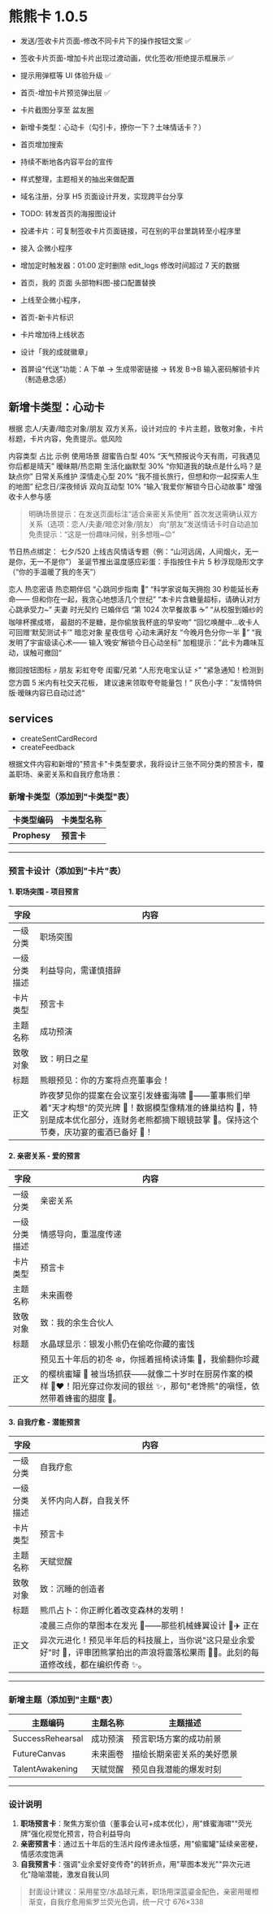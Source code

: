 # 熊熊卡 1.0.5

-   发送/签收卡片页面-修改不同卡片下的操作按钮文案 ✅
-   签收卡片页面-增加卡片出现过渡动画，优化签收/拒绝提示框展示 ✅
-   提示用弹框等 UI 体验升级 ✅
-   首页-增加卡片预览弹出层 ✅
-   卡片截图分享至 盆友圈
-   新增卡类型：心动卡（勾引卡，撩你一下？土味情话卡？）

-   首页增加搜索
-   持续不断地各内容平台的宣传
-   样式整理，主题相关的抽出来做配置

-   域名注册，分享 H5 页面设计开发，实现跨平台分享
-   TODO: 转发首页的海报图设计
-   投递卡片：可复制签收卡片页面链接，可在别的平台里跳转至小程序里
-   接入 企微小程序
-   增加定时触发器：01:00 定时删除 edit_logs 修改时间超过 7 天的数据
-   首页，我的 页面 头部物料图-接口配置替换
-   上线至企微小程序，
-   首页-新卡片标识
-   卡片增加待上线状态
-   设计「我的成就徽章」
-   首屏设“代送”功能：A 下单 → 生成带密链接 → 转发 B→B 输入密码解锁卡片（制造悬念感）

## 新增卡类型：心动卡

根据 恋人/夫妻/暗恋对象/朋友 双方关系，设计对应的 卡片主题，致敬对象，卡片标题，卡片内容，免责提示。低风险

内容类型 占比 示例 使用场景
甜蜜告白型 40% “天气预报说今天有雨，可我遇见你后都是晴天” 暧昧期/热恋期
生活化幽默型 30% “你知道我的缺点是什么吗？是缺点你” 日常关系维护
深情走心型 20% “我不擅长旅行，但想和你一起探索人生的地图” 纪念日/深夜倾诉
双向互动型 10% “输入‘我爱你’解锁今日心动故事” 增强收卡人参与感

> 明确场景提示：在发送页面标注“适合亲密关系使用”
> 首次发送需确认双方关系（选项：恋人/夫妻/暗恋对象/朋友）
> 向“朋友”发送情话卡时自动追加免责提示：“这是一份趣味问候，别多想哦~😉”

节日热点绑定：
七夕/520 上线古风情话专题（例：“山河远阔，人间烟火，无一是你，无一不是你”）
圣诞节推出温度感应彩蛋：手指按住卡片 5 秒浮现隐形文字（“你的手温暖了我的冬天”）

恋人 热恋密语 热恋期伴侣 “心跳同步指南 💞” “科学家说每天拥抱 30 秒能延长寿命——
但和你在一起，我贪心地想活几个世纪” “本卡片含糖量超标，请确认对方心跳承受力~”
夫妻 时光契约 已婚伴侣 “第 1024 次早餐故事 ☕” “从校服到婚纱的咖啡杯摞成塔，
最甜的不是糖，是你偷放我杯底的早安吻” “回忆唤醒中…收卡人可回赠‘默契测试卡’”
暗恋对象 星夜信号 心动未满好友 “今晚月色分你一半 🌙” “我发明了宇宙级读心术——
输入‘晚安’解锁今日心动坐标” 加粗提示：”此卡为趣味互动，误触可撤回“

撤回按钮图标 ⤴️
朋友 彩虹夸夸 闺蜜/兄弟 “人形充电宝认证 ⚡” “紧急通知！检测到您方圆 5 米内有社交天花板，
建议速来领取夸夸能量包！” 灰色小字：”友情特供版·暧昧内容已自动过滤“

## services

-   createSentCardRecord
-   createFeedback

根据文件内容和新增的"预言卡"卡类型要求，我将设计三张不同分类的预言卡，覆盖职场、亲密关系和自我疗愈场景：

### 新增卡类型（添加到"卡类型"表）

| 卡类型编码   | 卡类型名称 |
| ------------ | ---------- |
| **Prophesy** | **预言卡** |

---

### 预言卡设计（添加到"卡片"表）

#### 1. 职场突围 - 项目预言

| 字段         | 内容                                                                                                                                                                                            |
| ------------ | ----------------------------------------------------------------------------------------------------------------------------------------------------------------------------------------------- |
| 一级分类     | 职场突围                                                                                                                                                                                        |
| 一级分类描述 | 利益导向，需谨慎措辞                                                                                                                                                                            |
| 卡片类型     | 预言卡                                                                                                                                                                                          |
| 主题名称     | 成功预演                                                                                                                                                                                        |
| 致敬对象     | 致：明日之星                                                                                                                                                                                    |
| 标题         | 熊眼预见：你的方案将点亮董事会！                                                                                                                                                                |
| 正文         | 昨夜梦见你的提案在会议室引发蜂蜜海啸 🍯——董事熊们举着"天才构想"的荧光牌 🌠！数据模型像精准的蜂巢结构 🐝，特别是成本优化部分，连财务老熊都摘下眼镜鼓掌 👏。保持这个节奏，庆功宴的蜜酒已备好 🎉！ |

#### 2. 亲密关系 - 爱的预言

| 字段         | 内容                                                                                                                                                                                      |
| ------------ | ----------------------------------------------------------------------------------------------------------------------------------------------------------------------------------------- |
| 一级分类     | 亲密关系                                                                                                                                                                                  |
| 一级分类描述 | 情感导向，重温度传递                                                                                                                                                                      |
| 卡片类型     | 预言卡                                                                                                                                                                                    |
| 主题名称     | 未来画卷                                                                                                                                                                                  |
| 致敬对象     | 致：我的余生合伙人                                                                                                                                                                        |
| 标题         | 水晶球显示：银发小熊仍在偷吃你藏的蜜饯                                                                                                                                                    |
| 正文         | 预见五十年后的初冬 ❄️，你摇着摇椅读诗集 📖，我偷翻你珍藏的樱桃蜜罐 🍒 被当场抓获——就像二十岁时在厨房作案的模样 🐻❤️！阳光穿过你发间的银丝 ✨，那句"老馋熊"的嗔怪，依然带着蜂蜜的甜度 🍯。 |

#### 3. 自我疗愈 - 潜能预言

| 字段         | 内容                                                                                                                                                                                             |
| ------------ | ------------------------------------------------------------------------------------------------------------------------------------------------------------------------------------------------ |
| 一级分类     | 自我疗愈                                                                                                                                                                                         |
| 一级分类描述 | 关怀内向人群，自我关怀                                                                                                                                                                           |
| 卡片类型     | 预言卡                                                                                                                                                                                           |
| 主题名称     | 天赋觉醒                                                                                                                                                                                         |
| 致敬对象     | 致：沉睡的创造者                                                                                                                                                                                 |
| 标题         | 熊爪占卜：你正孵化着改变森林的发明！                                                                                                                                                             |
| 正文         | 凌晨三点你的草图本在发光 📒——那些机械蜂翼设计 🐝✈️ 正在异次元进化！预见半年后的科技展上，当你说"这只是业余爱好"时 🐻，评审团熊掌拍出的声浪将震落松果雨 🌰🎉。此刻的每道修改线，都在编织传奇 ✨。 |

---

### 新增主题（添加到"主题"表）

| 主题编码         | 主题名称 | 主题描述                   |
| ---------------- | -------- | -------------------------- |
| SuccessRehearsal | 成功预演 | 预言职场方案的成功前景     |
| FutureCanvas     | 未来画卷 | 描绘长期亲密关系的美好愿景 |
| TalentAwakening  | 天赋觉醒 | 预见自我潜能的爆发时刻     |

---

### 设计说明

1. **职场预言卡**：聚焦方案价值（董事会认可+成本优化），用"蜂蜜海啸""荧光牌"强化视觉化预言，符合利益导向
2. **亲密预言卡**：通过五十年后的生活片段传递永恒感，用"偷蜜罐"延续亲密梗，情感浓度饱满
3. **自我预言卡**：强调"业余爱好变传奇"的转折点，用"草图本发光""异次元进化"隐喻潜能，激发自我认同

> 封面设计建议：采用星空/水晶球元素，职场用深蓝鎏金配色，亲密用暖橙渐变，自我疗愈用紫罗兰荧光色调，统一尺寸 676×338
